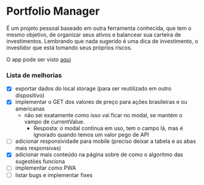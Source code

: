 # Portfolio Manager

É um projeto pessoal baseado em outra ferramenta conhecida, que tem o mesmo objetivo, de organizar seus ativos e balancear sua carteira de investimentos. Lembrando que nada sugerido é uma dica de investimento, o investidor que está tomando seus próprios riscos.

O app pode ser visto [aqui](https://portfolio-manager-hgak.onrender.com)

### Lista de melhorias

- [x] exportar dados do local storage (para ser reutilizado em outro dispositivo)
- [x] implementar o GET dos valores de preço para ações brasileiras e ou americanas
  - não sei exatamente como isso vai ficar no modal, se mantém o vampo de currentValue.
    - Resposta: o modal continua em uso, tem o campo lá, mas é ignorado quando temos um valor pego de API
- [ ] adicionar responsividade para mobile (preciso deixar a tabela e as abas mais responsivas)
- [x] adicionar mais conteúdo na página sobre de como o algoritmo das sugestões funciona
- [ ] implementar como PWA
- [ ] listar bugs e implementar fixes
